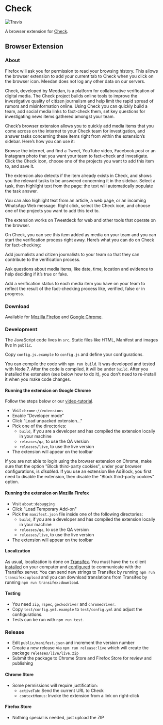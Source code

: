 # Check

[![Travis](https://travis-ci.org/meedan/check-mark.svg?branch=develop)](https://travis-ci.org/meedan/check-mark/)

A browser extension for [Check](https://meedan.com/en/check/).

## Browser Extension

### About
Firefox will ask you for permission to read your browsing history. This allows the browser extension to add your current tab to Check when you click on the browser icon. Meedan does not log any other data on our servers.

Check, developed by Meedan, is a platform for collaborative verification of digital media. The Check project builds online tools to improve the investigative quality of citizen journalism and help limit the rapid spread of rumors and misinformation online. Using Check you can quickly build a team, add social media links to fact-check them, set key questions for investigating news items gathered amongst your team.

Check’s browser extension allows you to quickly add media items that you come across on the internet to your Check team for investigation, and answer tasks concerning these items right from within the extension’s sidebar. Here’s how you can use it:

Browse the internet, and find a Tweet, YouTube video, Facebook post or an Instagram photo that you want your team to fact-check and investigate. Click the Check icon, choose one of the projects you want to add this item to, and save it.

The extension also detects if the item already exists in Check, and shows you the relevant tasks to be answered concerning it in the sidebar. Select a task, then highlight text from the page: the text will automatically populate the task answer.

You can also highlight text from an article, a web page, or an incoming WhatsApp Web message. Right click, select the Check icon, and choose one of the projects you want to add this text to.

The extension works on Tweetdeck for web and other tools that operate on the browser.

On Check, you can see this item added as media on your team and you can start the verification process right away. Here’s what you can do on Check for fact-checking:

Add journalists and citizen journalists to your team so that they can contribute to the verification process.

Ask questions about media items, like date, time, location and evidence to help deciding if it’s true or fake.

Add a verification status to each media item you have on your team to reflect the result of the fact-checking process like, verified, false or in progress.



### Download

Available for [Mozilla Firefox](https://addons.mozilla.org/firefox/addon/check/) and [Google Chrome](https://chrome.google.com/webstore/detail/check/pjfgpbclkfjkfiljlcfehjmpafeoafdi).

### Development

The JavaScript code lives in `src`. Static files like HTML, Manifest and images live in `public`.

Copy `config.js.example` to `config.js` and define your configurations.

You can compile the code with `npm run build`. It was developed and tested with Node 7. After the code is compiled, it will be under `build`. After you installed the extension (see below how to do it), you don't need to re-install it when you make code changes.

#### Running the extension on Google Chrome

Follow the steps below or our [video-tutorial](https://www.youtube.com/watch?v=kp90m3jY7HA).

* Visit `chrome://extensions`
* Enable "Developer mode"
* Click "Load unpacked extension..."
* Pick one of the directories:
  * `build`, if you are a developer and has compiled the extension locally in your machine
  * `releases/qa`, to use the QA version
  * `releases/live`, to use the live version
* The extension will appear on the toolbar

If you are not able to login using the browser extension on Chrome, make sure that the option "Block third-party cookies", under your browser configurations, is *disabled*. If you use an extension like AdBlock, you first need to disable the extension, then disable the "Block third-party cookies" option.

#### Running the extension on Mozilla Firefox

* Visit `about:debugging`
* Click "Load Temporary Add-on"
* Pick the `manifest.json` file inside one of the following directories:
  * `build`, if you are a developer and has compiled the extension locally in your machine
  * `releases/qa`, to use the QA version
  * `releases/live`, to use the live version
* The extension will appear on the toolbar

#### Localization

As usual, localization is done on [Transifex](https://www.transifex.com/meedan/check-2/browser-extension/). You must have the `tx` client [installed](http://docs.transifex.com/client/setup/) on your computer and [configured](https://docs.transifex.com/client/client-configuration) to communicate with the Transifex server. You can send new strings to Transifex by running `npm run transifex:upload` and you can download translations from Transifex by running `npm run transifex:download`.

#### Testing

* You need `zip`, `rspec`, `geckodriver` and `chromedriver`.
* Copy `test/config.yml.example` to `test/config.yml` and adjust the configurations.
* Tests can be run with `npm run test`.

### Release

- Edit `public/manifest.json` and increment the version number
- Create a new release via `npm run release:live` which will create the package `releases/live/live.zip`
- Submit the package to Chrome Store and Firefox Store for review and publishing

#### Chrome Store

- Some permissions will require justification:
  * `activeTab`: Send the current URL to Check
  * `contextMenus`: Invoke the extension from a link on right-click

#### Firefox Store

- Nothing special is needed, just upload the ZIP
